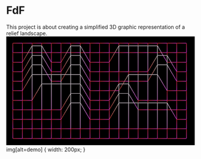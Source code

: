 # FdF
This project is about creating a simplified 3D graphic representation of a relief landscape.
![demo](https://github.com/akulaiev/FdF/blob/master/demo.png)
img[alt=demo] { width: 200px; }
